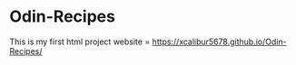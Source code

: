 # Odin-Recipes
This is my first html project
website = https://xcalibur5678.github.io/Odin-Recipes/
